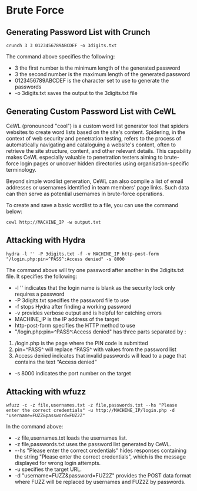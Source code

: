 # Brute Force

## Generating Password List with Crunch

`crunch 3 3 0123456789ABCDEF -o 3digits.txt`

The command above specifies the following:

- 3 the first number is the minimum length of the generated password
- 3 the second number is the maximum length of the generated password
- 0123456789ABCDEF is the character set to use to generate the passwords
- \-o 3digits.txt saves the output to the 3digits.txt file

## Generating Custom Password List with CeWL

CeWL (pronounced "cool") is a custom word list generator tool that spiders websites to create word lists based on the site's content. Spidering, in the context of web security and penetration testing, refers to the process of automatically navigating and cataloguing a website's content, often to retrieve the site structure, content, and other relevant details. This capability makes CeWL especially valuable to penetration testers aiming to brute-force login pages or uncover hidden directories using organisation-specific terminology.

Beyond simple wordlist generation, CeWL can also compile a list of email addresses or usernames identified in team members' page links. Such data can then serve as potential usernames in brute-force operations.

To create and save a basic wordlist to a file, you can use the command below:

```terminal
cewl http://MACHINE_IP -w output.txt
```

## Attacking with Hydra

`hydra -l '' -P 3digits.txt -f -v MACHINE_IP http-post-form "/login.php:pin=^PASS^:Access denied" -s 8000`

The command above will try one password after another in the 3digits.txt file. It specifies the following:

- \-l '' indicates that the login name is blank as the security lock only requires a password
- \-P 3digits.txt specifies the password file to use
- \-f stops Hydra after finding a working password
- \-v provides verbose output and is helpful for catching errors
- MACHINE_IP is the IP address of the target
- http-post-form specifies the HTTP method to use
- "/login.php:pin=^PASS^:Access denied" has three parts separated by :

1. /login.php is the page where the PIN code is submitted
2. pin=^PASS^ will replace ^PASS^ with values from the password list
3. Access denied indicates that invalid passwords will lead to a page that contains the text “Access denied”

- \-s 8000 indicates the port number on the target

## Attacking with wfuzz

`wfuzz -c -z file,usernames.txt -z file,passwords.txt --hs "Please enter the correct credentials" -u http://MACHINE_IP/login.php -d "username=FUZZ&password=FUZ2Z"`

In the command above:

- -z file,usernames.txt loads the usernames list.
- -z file,passwords.txt uses the password list generated by CeWL.
- --hs "Please enter the correct credentials" hides responses containing the string "Please enter the correct credentials", which is the message displayed for wrong login attempts.
- -u specifies the target URL.
- -d "username=FUZZ&password=FUZ2Z" provides the POST data format where FUZZ will be replaced by usernames and FUZ2Z by passwords.
